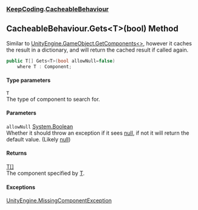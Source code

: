 ### [KeepCoding](KeepCoding.md 'KeepCoding').[CacheableBehaviour](KeepCoding_CacheableBehaviour.md 'KeepCoding.CacheableBehaviour')
## CacheableBehaviour.Gets&lt;T&gt;(bool) Method
Similar to [UnityEngine.GameObject.GetComponents&lt;&gt;](https://docs.microsoft.com/en-us/dotnet/api/UnityEngine.GameObject.GetComponents--1 'UnityEngine.GameObject.GetComponents``1'), however it caches the result in a dictionary, and will return the cached result if called again.  
```csharp
public T[] Gets<T>(bool allowNull=false)
    where T : Component;
```
#### Type parameters
<a name='KeepCoding_CacheableBehaviour_Gets_T_(bool)_T'></a>
`T`  
The type of component to search for.
  
#### Parameters
<a name='KeepCoding_CacheableBehaviour_Gets_T_(bool)_allowNull'></a>
`allowNull` [System.Boolean](https://docs.microsoft.com/en-us/dotnet/api/System.Boolean 'System.Boolean')  
Whether it should throw an exception if it sees [null](https://docs.microsoft.com/en-us/dotnet/csharp/language-reference/keywords/null 'https://docs.microsoft.com/en-us/dotnet/csharp/language-reference/keywords/null'), if not it will return the default value. (Likely [null](https://docs.microsoft.com/en-us/dotnet/csharp/language-reference/keywords/null 'https://docs.microsoft.com/en-us/dotnet/csharp/language-reference/keywords/null'))
  
#### Returns
[T](KeepCoding_CacheableBehaviour_Gets_T_(bool).md#KeepCoding_CacheableBehaviour_Gets_T_(bool)_T 'KeepCoding.CacheableBehaviour.Gets&lt;T&gt;(bool).T')[[]](https://docs.microsoft.com/en-us/dotnet/api/System.Array 'System.Array')  
The component specified by [T](KeepCoding_CacheableBehaviour_Gets_T_(bool).md#KeepCoding_CacheableBehaviour_Gets_T_(bool)_T 'KeepCoding.CacheableBehaviour.Gets&lt;T&gt;(bool).T').
#### Exceptions
[UnityEngine.MissingComponentException](https://docs.microsoft.com/en-us/dotnet/api/UnityEngine.MissingComponentException 'UnityEngine.MissingComponentException')  
